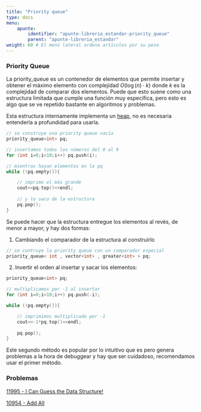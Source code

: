```yaml
---
title: "Priority queue"
type: docs
menu:
    apunte:
        identifier: "apunte-libreria_estandar-priority_queue"
        parent: "apunte-libreria_estandar"
weight: 60 # El menú lateral ordena artículos por su peso
---
```

### Priority Queue

La priority_queue es un contenedor de elementos que permite insertar y obtener el máximo elemento con complejidad $O( \log(n) \cdot k )$ donde $k$ es la complejidad de comparar dos elementos. Puede que esto suene como una estructura limitada que cumple una función muy específica, pero esto es algo que se ve repetido bastante en algoritmos y problemas.

Esta estructura internamente implementa un [heap](https://es.wikipedia.org/wiki/Mont%C3%ADculo_(inform%C3%A1tica)), no es necesaria entenderla a profundidad para usarla.

```c++
// se construye una priority queue vacía
priority_queue<int> pq;

// insertamos todos los números del 0 al 9
for (int i=0;i<10;i++) pq.push(i);

// mientras hayan elementos en la pq
while (!pq.empty()){

	// imprimo el más grande
	cout<<pq.top()<<endl;
	
	// y lo saco de la estructura
	pq.pop();
}

```

Se puede hacer que la estructura entregue los elementos al revés, de menor a mayor, y hay dos formas:

1. Cambiando el comparador de la estructura al construirlo
```c++
// se contruye la priority queue con un comparador especial
priority_queue< int , vector<int> , greater<int> > pq;
```

2. Invertir el orden al insertar y sacar los elementos:
```c++
priority_queue<int> pq;

// multiplicamos por -1 al insertar
for (int i=0;i<10;i++) pq.push(-i);

while (!pq.empty()){

	// imprimimos multiplicado por -1
	cout<<-1*pq.top()<<endl;
	
	pq.pop();
}

```

Este segundo método es popular por lo intuitivo que es pero genera problemas a la hora de debuggear y hay que ser cuidadoso, recomendamos usar el primer método.

### Problemas

[11995 - I Can Guess the Data Structure!](https://onlinejudge.org/index.php?option=com_onlinejudge&Itemid=8&category=24&page=show_problem&problem=3146)

[10954 - Add All](https://onlinejudge.org/index.php?option=com_onlinejudge&Itemid=8&category=24&page=show_problem&problem=1895)
               